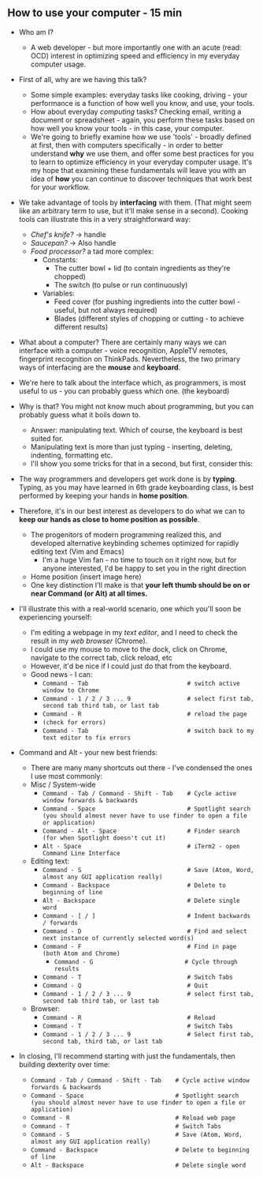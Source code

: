 ## How to use your computer - 15 min
* Who am I?
  * A web developer - but more importantly one with an acute (read: OCD) interest in optimizing speed and efficiency in my everyday computer usage.

* First of all, why are we having this talk?
  * Some simple examples: everyday tasks like cooking, driving - your performance is a function of how well you know, and use, your tools.
  * How about everyday _computing_ tasks? Checking email, writing a document or spreadsheet - again, you perform these tasks based on how well you know your tools - in this case, your computer.
  * We're going to briefly examine how we use 'tools' - broadly defined at first, then with computers specifically - in order to better understand **why** we use them, and offer some best practices for you to learn to optimize efficiency in your everyday computer usage. It's my hope that examining these fundamentals will leave you with an idea of **how** you can continue to  discover techniques that work best for your workflow.
* We take advantage of tools by __interfacing__ with them. (That might seem like an arbitrary term to use, but it'll make sense in a second). Cooking tools can illustrate this in a very straightforward way:
    * _Chef's knife?_ -> handle
    * _Saucepan?_ -> Also handle
    * _Food processor?_ a tad more complex:
      * Constants:
        * The cutter bowl + lid (to contain ingredients as they're chopped)
        * The switch (to pulse or run continuously)
      * Variables:
        * Feed cover (for pushing ingredients into the cutter bowl - useful, but not always required)
        * Blades (different styles of chopping or cutting - to achieve different results)

* What about a computer? There are certainly many ways we can interface with a computer - voice recognition, AppleTV remotes, fingerprint recognition on ThinkPads. Nevertheless, the two primary ways of interfacing are the **mouse** and **keyboard**.

* We're here to talk about the interface which, as programmers, is most useful to us - you can probably guess which one. (the keyboard)
* Why is that? You might not know much about programming, but you can probably guess what it boils down to.
  * Answer: manipulating text. Which of course, the keyboard is best suited for.
  * Manipulating text is more than just typing - inserting, deleting, indenting, formatting etc.
  * I'll show you some tricks for that in a second, but first, consider this:
* The way programmers and developers get work done is by **typing**. Typing, as you may have learned in 6th grade keyboarding class, is best performed by keeping your hands in **home position**.
* Therefore, it's in our best interest as developers to do what we can to **keep our hands as close to home position as possible**.
  * The progenitors of modern programming realized this, and developed alternative keybinding schemes optimized for rapidly editing text (Vim and Emacs)
    * I'm a huge Vim fan - no time to touch on it right now, but for anyone interested, I'd be happy to set you in the right direction
  * Home position (insert image here)
  * One key distinction I'll make is that **your left thumb should be on or near Command (or Alt) at all times.**
* I'll illustrate this with a real-world scenario, one which you'll soon be experiencing yourself:
  * I'm editing a webpage in my _text editor_, and I need to check the result in my _web browser_ (Chrome).
  * I could use my mouse to move to the dock, click on Chrome, navigate to the correct tab, click reload, etc
  * However, it'd be nice if I could just do that from the keyboard.
  * Good news - I can:
    * `Command - Tab                            # switch active window to Chrome`
    * `Command - 1 / 2 / 3 ... 9                # select first tab, second tab third tab, or last tab`
    * `Command - R                              # reload the page`
    * `(check for errors)`
    * `Command - Tab                            # switch back to my text editor to fix errors`
* Command and Alt - your new best friends:
  * There are many many shortcuts out there - I've condensed the ones I use most commonly:
  * Misc / System-wide
    * `Command - Tab / Command - Shift - Tab    # Cycle active window forwards & backwards`
    * `Command - Space                          # Spotlight search (you should almost never have to use finder to open a file or application)`
    * `Command - Alt - Space                    # Finder search (for when Spotlight doesn't cut it)`
    * `Alt - Space                              # iTerm2 - open Command Line Interface`
  * Editing text:
    * `Command - S                              # Save (Atom, Word, almost any GUI application really)`
    * `Command - Backspace                      # Delete to beginning of line`
    * `Alt - Backspace                          # Delete single word`
    * `Command - [ / ]                          # Indent backwards / forwards`
    * `Command - D                              # Find and select next instance of currently selected word(s)`
    * `Command - F                              # Find in page (both Atom and Chrome)`
        * `Command - G                          # Cycle through results`
    * `Command - T                              # Switch Tabs`
    * `Command - Q                              # Quit`
    * `Command - 1 / 2 / 3 ... 9                # select first tab, second tab third tab, or last tab`
  * Browser:
    * `Command - R                              # Reload`
    * `Command - T                              # Switch Tabs`
    * `Command - 1 / 2 / 3 ... 9                # Select first tab, second tab, third tab, or last tab`
* In closing, I'll recommend starting with just the fundamentals, then building dexterity over time:
  * `Command - Tab / Command - Shift - Tab    # Cycle active window forwards & backwards`
  * `Command - Space                          # Spotlight search (you should almost never have to use finder to open a file or application)`
  * `Command - R                              # Reload web page`
  * `Command - T                              # Switch Tabs`
  * `Command - S                              # Save (Atom, Word, almost any GUI application really)`
  * `Command - Backspace                      # Delete to beginning of line`
  * `Alt - Backspace                          # Delete single word`
